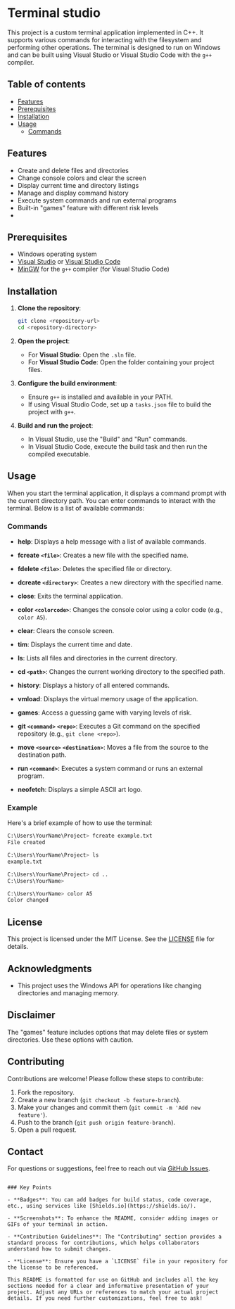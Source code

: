 # Terminal studio

This project is a custom terminal application implemented in C++. It supports various commands for interacting with the filesystem and performing other operations. The terminal is designed to run on Windows and can be built using Visual Studio or Visual Studio Code with the `g++` compiler.

## Table of contents
<div id="user-content-toc">
  <ul>
    <li><a href="#features">Features</a></li>
    <li><a href="#prerequisites">Prerequisites</a></li>
    <li><a href="#installation">Installation</a></li>
    <li><a href="#usage">Usage</a>
      <ul>
        <li><a href="#commands">Commands</a>
      </ul>
    </li>
      
  </ul>
</div>

## Features

- Create and delete files and directories
- Change console colors and clear the screen
- Display current time and directory listings
- Manage and display command history
- Execute system commands and run external programs
- Built-in "games" feature with different risk levels
- 
## Prerequisites

- Windows operating system
- [Visual Studio](https://visualstudio.microsoft.com/) or [Visual Studio Code](https://code.visualstudio.com/)
- [MinGW](https://www.mingw-w64.org/) for the `g++` compiler (for Visual Studio Code)

## Installation

1. **Clone the repository**:

   ```bash
   git clone <repository-url>
   cd <repository-directory>
   ```

2. **Open the project**:

   - For **Visual Studio**: Open the `.sln` file.
   - For **Visual Studio Code**: Open the folder containing your project files.

3. **Configure the build environment**:

   - Ensure `g++` is installed and available in your PATH.
   - If using Visual Studio Code, set up a `tasks.json` file to build the project with `g++`.

4. **Build and run the project**:

   - In Visual Studio, use the "Build" and "Run" commands.
   - In Visual Studio Code, execute the build task and then run the compiled executable.

## Usage

When you start the terminal application, it displays a command prompt with the current directory path. You can enter commands to interact with the terminal. Below is a list of available commands:

### Commands

- **help**: Displays a help message with a list of available commands.

- **fcreate `<file>`**: Creates a new file with the specified name.

- **fdelete `<file>`**: Deletes the specified file or directory.

- **dcreate `<directory>`**: Creates a new directory with the specified name.

- **close**: Exits the terminal application.

- **color `<colorcode>`**: Changes the console color using a color code (e.g., `color A5`).

- **clear**: Clears the console screen.

- **tim**: Displays the current time and date.

- **ls**: Lists all files and directories in the current directory.

- **cd `<path>`**: Changes the current working directory to the specified path.

- **history**: Displays a history of all entered commands.

- **vmload**: Displays the virtual memory usage of the application.

- **games**: Access a guessing game with varying levels of risk.

- **git `<command>` `<repo>`**: Executes a Git command on the specified repository (e.g., `git clone <repo>`).

- **move `<source>` `<destination>`**: Moves a file from the source to the destination path.

- **run `<command>`**: Executes a system command or runs an external program.

- **neofetch**: Displays a simple ASCII art logo.

### Example

Here's a brief example of how to use the terminal:

```bash
C:\Users\YourName\Project> fcreate example.txt
File created

C:\Users\YourName\Project> ls
example.txt

C:\Users\YourName\Project> cd ..
C:\Users\YourName>

C:\Users\YourName> color A5
Color changed
```

## License

This project is licensed under the MIT License. See the [LICENSE](LICENSE) file for details.

## Acknowledgments

- This project uses the Windows API for operations like changing directories and managing memory.

## Disclaimer

The "games" feature includes options that may delete files or system directories. Use these options with caution.

## Contributing

Contributions are welcome! Please follow these steps to contribute:

1. Fork the repository.
2. Create a new branch (`git checkout -b feature-branch`).
3. Make your changes and commit them (`git commit -m 'Add new feature'`).
4. Push to the branch (`git push origin feature-branch`).
5. Open a pull request.

## Contact

For questions or suggestions, feel free to reach out via [GitHub Issues](https://github.com/kaskil12/TerminalStudio/issues).

```

### Key Points

- **Badges**: You can add badges for build status, code coverage, etc., using services like [Shields.io](https://shields.io/).
  
- **Screenshots**: To enhance the README, consider adding images or GIFs of your terminal in action.

- **Contribution Guidelines**: The "Contributing" section provides a standard process for contributions, which helps collaborators understand how to submit changes.

- **License**: Ensure you have a `LICENSE` file in your repository for the license to be referenced.

This README is formatted for use on GitHub and includes all the key sections needed for a clear and informative presentation of your project. Adjust any URLs or references to match your actual project details. If you need further customizations, feel free to ask!
